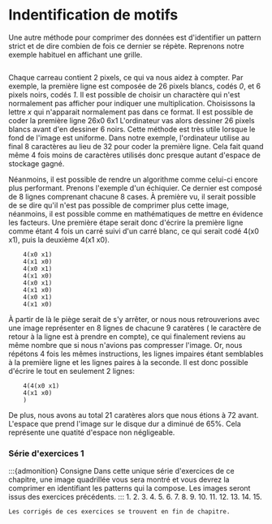 # Indentification de motifs

Une autre méthode pour comprimer des données est d'identifier un pattern strict et de dire combien de fois ce dernier se répète. Reprenons notre exemple habituel en affichant une grille.
```{figure} imgs/mountains/32x32_gride.png
```
Chaque carreau contient 2 pixels, ce qui va nous aidez à compter. Par exemple, la première ligne est composée de 26 pixels blancs, codés *0*, et 6 pixels noirs, codés *1*. Il est possible de choisir un charactère qui n'est normalement pas afficher pour indiquer une multiplication. Choisissons la lettre *x* qui n'apparait normalement pas dans ce format. Il est possible de coder la première ligne
        26x0 6x1
L'ordinateur vas alors dessiner 26 pixels blancs avant d'en dessiner 6 noirs. Cette méthode est très utile lorsque le fond de l'image est uniforme. Dans notre exemple, l'ordinateur utilise au final 8 caractères au lieu de 32 pour coder la première ligne. Cela fait quand même 4 fois moins de caractères utilisés donc presque autant d'espace de stockage gagné. 

Néanmoins, il est possible de rendre un algorithme comme celui-ci encore plus performant. Prenons l'exemple d'un échiquier. Ce dernier est composé de 8 lignes comprenant chacune 8 cases. À première vu, il serait possible de se  dire qu'il n'est pas possible de comprimer plus cette image, néanmoins, il est possible comme en mathématiques de mettre en évidence les facteurs. Une première étape serait donc d'écrire la première ligne comme étant 4 fois un carré suivi d'un carré blanc, ce qui serait codé 4(x0 x1), puis la deuxième 4(x1 x0). 

        4(x0 x1)
        4(x1 x0)
        4(x0 x1)
        4(x1 x0)
        4(x0 x1)
        4(x1 x0)
        4(x0 x1)
        4(x1 x0)

À partir de là le piège serait de s'y arrêter, or nous nous retrouverions avec une image représenter en 8 lignes de chacune 9 caratères ( le caractère de retour à la ligne est à prendre en compte), ce qui finalement reviens au même nombre que si nous n'avions pas compresser l'image. Or, nous répétons 4 fois les mêmes instructions, les lignes impaires étant semblables à la première ligne et les lignes paires à la seconde. Il est donc possible d'écrire le tout en seulement 2 lignes:

        4(4(x0 x1)
        4(x1 x0)
        )

De plus, nous avons au total 21 caratères alors que nous étions à 72 avant. L'espace que prend l'image sur le disque dur a diminué de 65%. Cela représente une quatité d'espace non négligeable.

### Série d'exercices 1
:::{admonition} Consigne
 Dans cette unique série d'exercices de ce chapitre, une image quadrillée vous sera montré et vous devrez la comprimer en identifiant les patterns qui la compose. Les images seront issus des exercices précédents.
 :::
1. 
2. 
3. 
4. 
5. 
6. 
7. 
8. 
9. 
10. 
11. 
12. 
13. 
14. 
15. 

```{warning}
Les corrigés de ces exercices se trouvent en fin de chapitre.
```